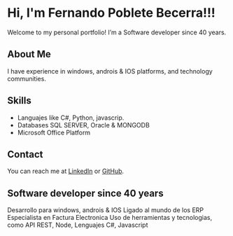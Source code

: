 # Hi, I'm Fernando Poblete Becerra!!!
Welcome to my personal portfolio! I’m a Software developer since 40 years.

## About Me
I have experience in windows, androis & IOS platforms, and technology communities.

## Skills
- Languajes like C#, Python, javascrip.
- Databases SQL SERVER, Oracle & MONGODB
- Microsoft Office Platform

## Contact
You can reach me at [LinkedIn](https://www.linkedin.com/in/fernando-poblete-becerra) or [GitHub](https://github.com/BYFEPO).



## Software developer since 40 years

Desarrollo para windows, androis & IOS
Ligado al mundo de los ERP
Especialista en Factura Electronica 
Uso de herramientas y tecnologias, como API REST, Node, 
Lenguajes C#, Javascript




